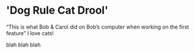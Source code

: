 
'Dog Rule Cat Drool'
=======
“This is what Bob & Carol did on Bob’s computer when working on the first feature” I love cats!

blah blah blah
